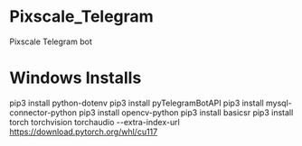 # Pixscale_Telegram
Pixscale Telegram bot

# Windows Installs

pip3 install python-dotenv
pip3 install pyTelegramBotAPI
pip3 install mysql-connector-python
pip3 install opencv-python
pip3 install basicsr
pip3 install torch torchvision torchaudio --extra-index-url https://download.pytorch.org/whl/cu117